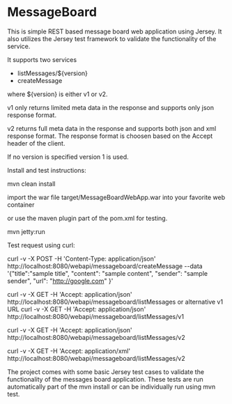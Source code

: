 MessageBoard
============

This is simple REST based message board web application using Jersey.
It also utilizes the Jersey test framework to validate the functionality of the service.

It supports two services

* listMessages/${version}
* createMessage

where ${version} is either v1 or v2.

  v1 only returns limited meta data in the response and supports only json response format.

  v2 returns full meta data in the response and supports both json and xml response format. 
     The response format is choosen based on the Accept header of the client.

If no version is specified version 1 is used.


Install and test instructions:

mvn clean install

import the war file target/MessageBoardWebApp.war into your favorite web container

or use the maven plugin part of the pom.xml for testing.

mvn jetty:run

Test request using curl:

curl -v -X POST -H 'Content-Type: application/json' http://localhost:8080/webapi/messageboard/createMessage --data '{"title":"sample title", "content": "sample content", "sender": "sample sender", "url": "http://google.com" }'


curl -v -X GET -H 'Accept: application/json'  http://localhost:8080/webapi/messageboard/listMessages
or alternative v1 URL
curl -v -X GET -H 'Accept: application/json'  http://localhost:8080/webapi/messageboard/listMessages/v1

curl -v -X GET -H 'Accept: application/json'  http://localhost:8080/webapi/messageboard/listMessages/v2

curl -v -X GET -H 'Accept: application/xml'  http://localhost:8080/webapi/messageboard/listMessages/v2

The project comes with some basic Jersey test cases to validate the functionality of the messages board application. These tests are run automatically part of the mvn install or can be individually run using mvn test.


